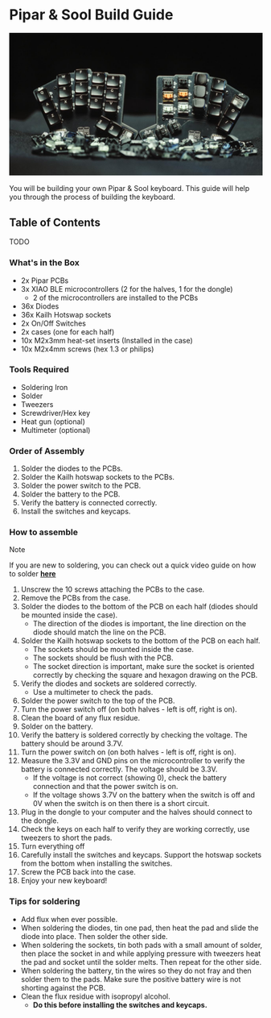 # Pipar & Sool Build Guide

![Front shot](../.././.extra/pipar_sool_front.jpg)

You will be building your own Pipar & Sool keyboard. This guide will help you through the process of building the keyboard.

## Table of Contents

TODO

### What's in the Box

- 2x Pipar PCBs
- 3x XIAO BLE microcontrollers (2 for the halves, 1 for the dongle)
  - 2 of the microcontrollers are installed to the PCBs
- 36x Diodes
- 36x Kailh Hotswap sockets
- 2x On/Off Switches
- 2x cases (one for each half)
- 10x M2x3mm heat-set inserts (Installed in the case)
- 10x M2x4mm screws (hex 1.3 or philips)

### Tools Required

- Soldering Iron
- Solder
- Tweezers
- Screwdriver/Hex key
- Heat gun (optional)
- Multimeter (optional)

### Order of Assembly

1. Solder the diodes to the PCBs.
2. Solder the Kailh hotswap sockets to the PCBs.
3. Solder the power switch to the PCB.
4. Solder the battery to the PCB.
5. Verify the battery is connected correctly.
6. Install the switches and keycaps.

### How to assemble

> [!NOTE]
> If you are new to soldering, you can check out a quick video guide on how to solder [**here**](https://youtu.be/HycbZviKKUg)

1. Unscrew the 10 screws attaching the PCBs to the case.
2. Remove the PCBs from the case.
3. Solder the diodes to the bottom of the PCB on each half (diodes should be mounted inside the case).
    - The direction of the diodes is important, the line direction on the diode should match the line on the PCB.
4. Solder the Kailh hotswap sockets to the bottom of the PCB on each half.
    - The sockets should be mounted inside the case.
    - The sockets should be flush with the PCB.
    - The socket direction is important, make sure the socket is oriented correctly by checking the square and hexagon drawing on the PCB.
5. Verify the diodes and sockets are soldered correctly.
    - Use a multimeter to check the pads.
6. Solder the power switch to the top of the PCB.
7. Turn the power switch off (on both halves - left is off, right is on).
8. Clean the board of any flux residue.
9. Solder on the battery.
10. Verify the battery is soldered correctly by checking the voltage. The battery should be around 3.7V.
11. Turn the power switch on (on both halves - left is off, right is on).
12. Measure the 3.3V and GND pins on the microcontroller to verify the battery is connected correctly. The voltage should be 3.3V.
    - If the voltage is not correct (showing 0), check the battery connection and that the power switch is on.
    - If the voltage shows 3.7V on the battery when the switch is off and 0V when the switch is on then there is a short circuit.
13. Plug in the dongle to your computer and the halves should connect to the dongle.
14. Check the keys on each half to verify they are working correctly, use tweezers to short the pads.
15. Turn everything off
16. Carefully install the switches and keycaps. Support the hotswap sockets from the bottom when installing the switches.
17. Screw the PCB back into the case.
18. Enjoy your new keyboard!

### Tips for soldering

- Add flux when ever possible.
- When soldering the diodes, tin one pad, then heat the pad and slide the diode into place. Then solder the other side.
- When soldering the sockets, tin both pads with a small amount of solder, then place the socket in and while applying pressure with tweezers heat the pad and socket until the solder melts. Then repeat for the other side.
- When soldering the battery, tin the wires so they do not fray and then solder them to the pads. Make sure the positive battery wire is not shorting against the PCB.
- Clean the flux residue with isopropyl alcohol.
  - **Do this before installing the switches and keycaps.**
